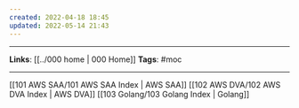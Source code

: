 ```yaml
---
created: 2022-04-18 18:45
updated: 2022-05-14 21:43
---
```

---
**Links**: [[../000 home | 000 Home]]
**Tags**: #moc 

---

[[101 AWS SAA/101 AWS SAA Index | AWS SAA]]
[[102 AWS DVA/102 AWS DVA Index | AWS DVA]]
[[103 Golang/103 Golang Index | Golang]]

